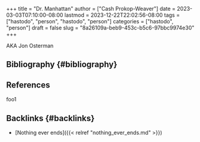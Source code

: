 +++
title = "Dr. Manhattan"
author = ["Cash Prokop-Weaver"]
date = 2023-03-03T07:10:00-08:00
lastmod = 2023-12-22T22:02:56-08:00
tags = ["hastodo", "person", "hastodo", "person"]
categories = ["hastodo", "person"]
draft = false
slug = "8a26109a-beb9-453c-b5c6-97bbc9974e30"
+++

AKA Jon Osterman


## Bibliography {#bibliography}

## References

<style>.csl-entry{text-indent: -1.5em; margin-left: 1.5em;}</style><div class="csl-bib-body">
</div>

foo1


## Backlinks {#backlinks}

-   [Nothing ever ends]({{< relref "nothing_ever_ends.md" >}})
